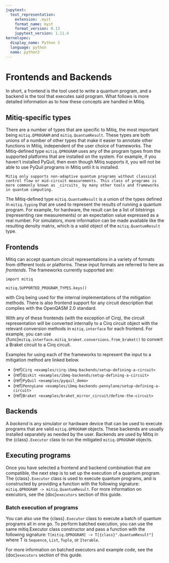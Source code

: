```yaml
---
jupytext:
  text_representation:
    extension: .myst
    format_name: myst
    format_version: 0.13
    jupytext_version: 1.11.4
kernelspec:
  display_name: Python 3
  language: python
  name: python3
---
```


# Frontends and Backends

In short, a frontend is the tool used to write a quantum program, and a backend is the tool that executes said program.
What follows is more detailed information as to how these concepts are handled in Mitiq.

## Mitiq-specific types

There are a number of types that are specific to Mitiq, the most important being `mitiq.QPROGRAM` and `mitiq.QuantumResult`.
These types are both unions of a number of other types that make it easier to annotate other functions in Mitiq, independent of the user choice of frameworks.
The Mitiq-defined type `mitiq.QPROGRAM` uses any of the program types from the supported platforms that are installed on the system.
For example, if you haven't installed PyQuil, then even though Mitiq supports it, you will not be able to use PyQuil programs in Mitiq until it is installed.

```{note}
Mitiq only supports non-adaptive quantum programs without classical control flow or mid-circuit measurements. This class of programs is more commonly known as _circuits_ by many other tools and frameworks in quantum computing.
```

The Mitiq-defined type `mitiq.QuantumResult` is a union of the types defined in `mitiq.typing` that are used to represent the results of running a quantum program.
For example, for hardware, the result can be a list of bitstrings (representing raw measurements) or an expectation value expressed as a real number.
For simulators, more information can be made available like the resulting density matrix, which is a valid object of the `mitiq.QuantumResult` type.

## Frontends

Mitiq can accept quantum circuit representations in a variety of formats from different tools or platforms.
These input formats are referred to here as _frontends_.
The frameworks currently supported are:

```{code-cell} ipython3
import mitiq

mitiq.SUPPORTED_PROGRAM_TYPES.keys()
```

with Cirq being used for the internal implementations of the mitigation methods.
There is also frontend support for any circuit description that complies with the OpenQASM 2.0 standard.

With any of these frontends (with the exception of Cirq), the circuit representation will be converted internally to a Cirq circuit object with the relevant conversion methods in `mitiq.interface` for each frontend.
For example, you can use {func}`mitiq.interface.mitiq_braket.conversions.from_braket()` to convert a Braket circuit to a Cirq circuit.

Examples for using each of the frameworks to represent the input to a mitigation method are linked below.

- {ref}`Cirq <examples/cirq-ibmq-backends/setup-defining-a-circuit>`
- {ref}`Qiskit <examples/ibmq-backends/setup-defining-a-circuit>`
- {ref}`PyQuil <examples/pyquil_demo>`
- {ref}`PennyLane <examples/ibmq-backends-pennylane/setup-defining-a-circuit>`
- {ref}`Braket <examples/braket_mirror_circuit/define-the-circuit>`

## Backends

A _backend_ is any simulator or hardware device that can be used to execute programs that are valid `mitiq.QPROGRAM` objects.
These backends are usually installed separately as needed by the user.
Backends are used by Mitiq in the {class}`.Executor` class to run the mitigated `mitiq.QPROGRAM` objects.

## Executing programs

Once you have selected a frontend and backend combination that are compatible, the next step is to set up the execution of a quantum program.
The {class}`.Executor` class is used to execute quantum programs, and is constructed by providing a function with the following signature: `mitiq.QPROGRAM -> mitiq.QuantumResult`.
For more information on executors, see the {doc}`executors` section of this guide.

### Batch execution of programs

You can also use the {class}`.Executor` class to execute a batch of quantum programs all in one go.
To perform batched execution, you can use the same mitiq.Executor class constructor and pass a function with the following signature: `T[mitiq.QPROGRAM] -> T[{class}".QuantumResult"]` where T is `Sequence`, `List`, `Tuple`, or `Iterable`.

For more information on batched executors and example code, see the {doc}`executors` section of this guide.
